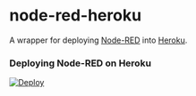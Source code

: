 node-red-heroku
================

A wrapper for deploying [Node-RED](http://nodered.org) into [Heroku](https://www.heroku.com).

### Deploying Node-RED on Heroku

[![Deploy](https://www.herokucdn.com/deploy/button.png)](https://heroku.com/deploy)

